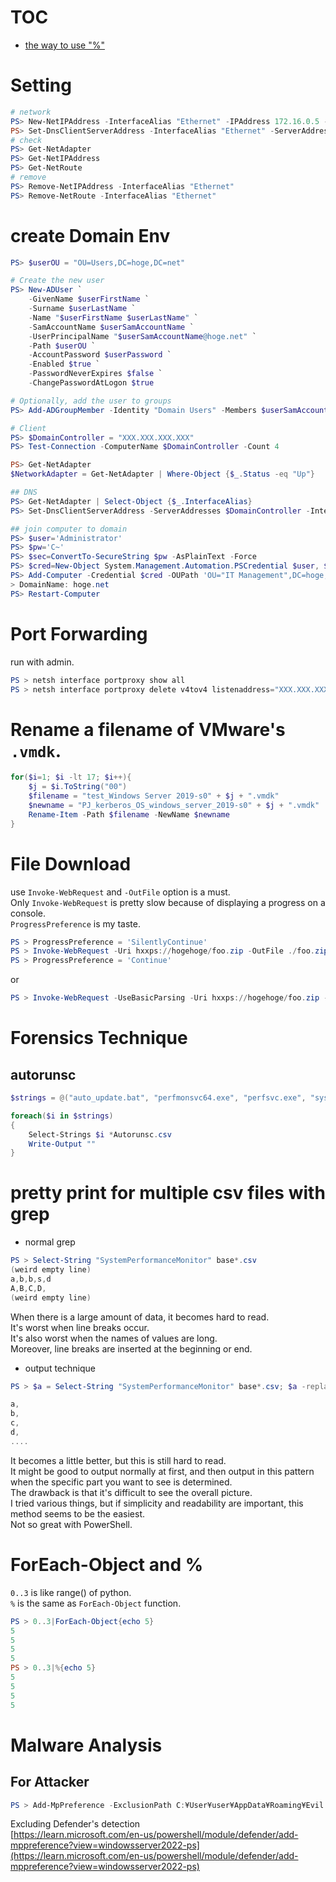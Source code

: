 # TOC
- [the way to use "%"](#foreach-object-and)

# Setting
```powershell
# network
PS> New-NetIPAddress -InterfaceAlias "Ethernet" -IPAddress 172.16.0.5 -PrefixLength 24 -DefaultGateway 172.16.0.254
PS> Set-DnsClientServerAddress -InterfaceAlias "Ethernet" -ServerAddresses ("8.8.8.8","8.8.4.4")
# check
PS> Get-NetAdapter
PS> Get-NetIPAddress
PS> Get-NetRoute
# remove
PS> Remove-NetIPAddress -InterfaceAlias "Ethernet"
PS> Remove-NetRoute -InterfaceAlias "Ethernet"
```

# create Domain Env
```powershell
PS> $userOU = "OU=Users,DC=hoge,DC=net"

# Create the new user
PS> New-ADUser `
    -GivenName $userFirstName `
    -Surname $userLastName `
    -Name "$userFirstName $userLastName" `
    -SamAccountName $userSamAccountName `
    -UserPrincipalName "$userSamAccountName@hoge.net" `
    -Path $userOU `
    -AccountPassword $userPassword `
    -Enabled $true `
    -PasswordNeverExpires $false `
    -ChangePasswordAtLogon $true

# Optionally, add the user to groups
PS> Add-ADGroupMember -Identity "Domain Users" -Members $userSamAccountName

# Client
PS> $DomainController = "XXX.XXX.XXX.XXX"
PS> Test-Connection -ComputerName $DomainController -Count 4

PS> Get-NetAdapter
$NetworkAdapter = Get-NetAdapter | Where-Object {$_.Status -eq "Up"}

## DNS
PS> Get-NetAdapter | Select-Object {$_.InterfaceAlias}
PS> Set-DnsClientServerAddress -ServerAddresses $DomainController -InterfaceAlias "Ethernet"

## join computer to domain
PS> $user='Administrator'
PS> $pw='C~'
PS> $sec=ConvertTo-SecureString $pw -AsPlainText -Force
PS> $cred=New-Object System.Management.Automation.PSCredential $user, $sec
PS> Add-Computer -Credential $cred -OUPath 'OU="IT Management",DC=hoge,DC=net'
> DomainName: hoge.net
PS> Restart-Computer
```

# Port Forwarding
run with admin.  
```powershell
PS > netsh interface portproxy show all
PS > netsh interface portproxy delete v4tov4 listenaddress="XXX.XXX.XXX.XXX" listenport="443"
```

# Rename a filename of VMware's `.vmdk`.  
```powershell
for($i=1; $i -lt 17; $i++){
	$j = $i.ToString("00")
	$filename = "test_Windows Server 2019-s0" + $j + ".vmdk"
	$newname = "PJ_kerberos_OS_windows_server_2019-s0" + $j + ".vmdk"
	Rename-Item -Path $filename -NewName $newname
}
```

# File Download
use `Invoke-WebRequest` and `-OutFile` option is a must.  
Only `Invoke-WebRequest` is pretty slow because of displaying a progress on a console.  
`ProgressPreference` is my taste.
```powershell
PS > ProgressPreference = 'SilentlyContinue'
PS > Invoke-WebRequest -Uri hxxps://hogehoge/foo.zip -OutFile ./foo.zip
PS > ProgressPreference = 'Continue'
```
or
```powershell
PS > Invoke-WebRequest -UseBasicParsing -Uri hxxps://hogehoge/foo.zip -OutFile ./foo.zip
```

# Forensics Technique
## autorunsc
```powershell
$strings = @("auto_update.bat", "perfmonsvc64.exe", "perfsvc.exe", "systemsettings.dll")

foreach($i in $strings)
{
	Select-Strings $i *Autorunsc.csv
	Write-Output ""
}
```

# pretty print for multiple csv files with grep
- normal grep  
```powershell
PS > Select-String "SystemPerformanceMonitor" base*.csv
(weird empty line)
a,b,b,s,d
A,B,C,D,
(weird empty line)
```
When there is a large amount of data, it becomes hard to read.  
It's worst when line breaks occur.  
It's also worst when the names of values are long.  
Moreover, line breaks are inserted at the beginning or end.  
- output technique  
```powershell
PS > $a = Select-String "SystemPerformanceMonitor" base*.csv; $a -replace ",", ",`n"

a,
b,
c,
d,
....
```
It becomes a little better, but this is still hard to read.  
It might be good to output normally at first, and then output in this pattern when the specific part you want to see is determined.  
The drawback is that it's difficult to see the overall picture.  
I tried various things, but if simplicity and readability are important, this method seems to be the easiest.  
Not so great with PowerShell.  

# ForEach-Object and %
`0..3` is like range() of python.  
`%` is the same as `ForEach-Object` function. 
```powershell
PS > 0..3|ForEach-Object{echo 5}
5
5
5
5
PS > 0..3|%{echo 5}
5
5
5
5
```

# Malware Analysis
## For Attacker
```powershell
PS > Add-MpPreference -ExclusionPath C:¥User¥user¥AppData¥Roaming¥Evil.exe
```
Excluding Defender's detection  
[https://learn.microsoft.com/en-us/powershell/module/defender/add-mppreference?view=windowsserver2022-ps](https://learn.microsoft.com/en-us/powershell/module/defender/add-mppreference?view=windowsserver2022-ps)